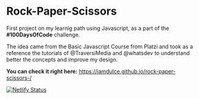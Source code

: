 # Rock-Paper-Scissors

First project on my learnig path using Javascript, as a part of the **#100DaysOfCode** challenge.

The idea came from the Basic Javascript Course from Platzi and took as a reference the tutorials of @TraversiMedia and @whatsdev to understand better the concepts and improve my design. 

**You can check it right here:** https://iamdulce.github.io/rock-paper-scissors-/

[![Netlify Status](https://api.netlify.com/api/v1/badges/926bc298-8df4-4844-b388-c5eb91eb1b26/deploy-status)](https://app.netlify.com/sites/rockpaperscissorlatest/deploys)
